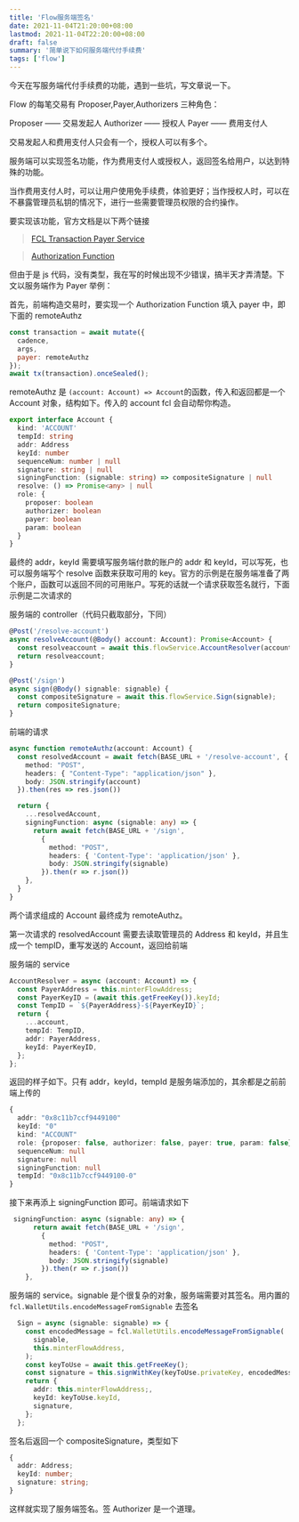 ```yaml
---
title: 'Flow服务端签名'
date: 2021-11-04T21:20:00+08:00
lastmod: 2021-11-04T22:20:00+08:00
draft: false
summary: '简单说下如何服务端代付手续费'
tags: ['flow']
---
```


今天在写服务端代付手续费的功能，遇到一些坑，写文章说一下。

Flow 的每笔交易有 Proposer,Payer,Authorizers 三种角色：

Proposer —— 交易发起人
Authorizer —— 授权人
Payer —— 费用支付人

交易发起人和费用支付人只会有一个，授权人可以有多个。

服务端可以实现签名功能，作为费用支付人或授权人，返回签名给用户，以达到特殊的功能。

当作费用支付人时，可以让用户使用免手续费，体验更好；当作授权人时，可以在不暴露管理员私钥的情况下，进行一些需要管理员权限的合约操作。

要实现该功能，官方文档是以下两个链接

> [FCL Transaction Payer Service](ht://github.com/onflow/flow/blob/82ed633caeafd96702baaa93e9ba748662475191/flips/20210824-fcl-tx-payer-service.md)

> [Authorization Function](ht://github.com/onflow/fcl-js/blob/master/packages/fcl/src/wallet-provider-spec/authorization-function.md)

但由于是 js 代码，没有类型，我在写的时候出现不少错误，搞半天才弄清楚。下文以服务端作为 Payer 举例：

首先，前端构造交易时，要实现一个 Authorization Function 填入 payer 中，即下面的 remoteAuthz

```js
const transaction = await mutate({
  cadence,
  args,
  payer: remoteAuthz
});
await tx(transaction).onceSealed();
```

remoteAuthz 是 `(account: Account) => Account`的函数，传入和返回都是一个 Account 对象，结构如下。传入的 account fcl 会自动帮你构造。

```Typescript
export interface Account {
  kind: 'ACCOUNT'
  tempId: string
  addr: Address
  keyId: number
  sequenceNum: number | null
  signature: string | null
  signingFunction: (signable: string) => compositeSignature | null
  resolve: () => Promise<any> | null
  role: {
    proposer: boolean
    authorizer: boolean
    payer: boolean
    param: boolean
  }
}
```

最终的 addr，keyId 需要填写服务端付款的账户的 addr 和 keyId，可以写死，也可以服务端写个 resolve 函数来获取可用的 key。官方的示例是在服务端准备了两个账户，函数可以返回不同的可用账户。写死的话就一个请求获取签名就行，下面示例是二次请求的

服务端的 controller（代码只截取部分，下同）

```Typescript
@Post('/resolve-account')
async resolveAccount(@Body() account: Account): Promise<Account> {
  const resolveaccount = await this.flowService.AccountResolver(account);
  return resolveaccount;
}

@Post('/sign')
async sign(@Body() signable: signable) {
  const compositeSignature = await this.flowService.Sign(signable);
  return compositeSignature;
}
```

前端的请求

```Typescript
async function remoteAuthz(account: Account) {
  const resolvedAccount = await fetch(BASE_URL + '/resolve-account', {
    method: "POST",
    headers: { "Content-Type": "application/json" },
    body: JSON.stringify(account)
  }).then(res => res.json())

  return {
    ...resolvedAccount,
    signingFunction: async (signable: any) => {
      return await fetch(BASE_URL + '/sign',
        {
          method: "POST",
          headers: { 'Content-Type': 'application/json' },
          body: JSON.stringify(signable)
        }).then(r => r.json())
    },
  }
}
```

两个请求组成的 Account 最终成为 remoteAuthz。

第一次请求的 resolvedAccount 需要去读取管理员的 Address 和 keyId，并且生成一个 tempID，重写发送的 Account，返回给前端

服务端的 service

```Typescript
AccountResolver = async (account: Account) => {
  const PayerAddress = this.minterFlowAddress;
  const PayerKeyID = (await this.getFreeKey()).keyId;
  const TempID = `${PayerAddress}-${PayerKeyID}`;
  return {
    ...account,
    tempId: TempID,
    addr: PayerAddress,
    keyId: PayerKeyID,
  };
};
```

返回的样子如下。只有 addr，keyId，tempId 是服务端添加的，其余都是之前前端上传的

```Typescript
{
  addr: "0x8c11b7ccf9449100"
  keyId: "0"
  kind: "ACCOUNT"
  role: {proposer: false, authorizer: false, payer: true, param: false}
  sequenceNum: null
  signature: null
  signingFunction: null
  tempId: "0x8c11b7ccf9449100-0"
}
```

接下来再添上 signingFunction 即可。前端请求如下

```Typescript
 signingFunction: async (signable: any) => {
      return await fetch(BASE_URL + '/sign',
        {
          method: "POST",
          headers: { 'Content-Type': 'application/json' },
          body: JSON.stringify(signable)
        }).then(r => r.json())
    },
```

服务端的 service。signable 是个很复杂的对象，服务端需要对其签名。用内置的 `fcl.WalletUtils.encodeMessageFromSignable` 去签名

```Typescript
  Sign = async (signable: signable) => {
    const encodedMessage = fcl.WalletUtils.encodeMessageFromSignable(
      signable,
      this.minterFlowAddress,
    );
    const keyToUse = await this.getFreeKey();
    const signature = this.signWithKey(keyToUse.privateKey, encodedMessage);
    return {
      addr: this.minterFlowAddress;,
      keyId: keyToUse.keyId,
      signature,
    };
  };
```

签名后返回一个 compositeSignature，类型如下

```Typescript
{
  addr: Address;
  keyId: number;
  signature: string;
}
```

这样就实现了服务端签名。签 Authorizer 是一个道理。
